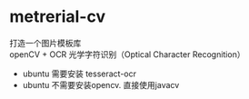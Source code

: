 # metrerial-cv
打造一个图片模板库<br>
openCV + OCR 光学字符识别（Optical Character Recognition）

- ubuntu 需要安装 tesseract-ocr
- ubuntu 不需要安装opencv. 直接使用javacv